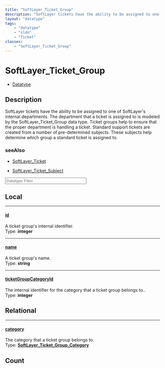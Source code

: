 ```yaml
---
title: "SoftLayer_Ticket_Group"
description: "SoftLayer tickets have the ability to be assigned to one of SoftLayer's internal departments. The department that a tick... "
layout: "datatype"
tags:
    - "datatype"
    - "sldn"
    - "Ticket"
classes:
    - "SoftLayer_Ticket_Group"
---
```


# SoftLayer_Ticket_Group
<div id='service-datatype'>
    <ul id='sldn-reference-tabs'>
        <li id='datatype'> <a href='/reference/datatypes/SoftLayer_Ticket_Group' >Datatype</a></li>
    </ul>
</div>

## Description 
SoftLayer tickets have the ability to be assigned to one of SoftLayer's internal departments. The department that a ticket is assigned to is modeled by the SoftLayer_Ticket_Group data type. Ticket groups help to ensure that the proper department is handling a ticket. Standard support tickets are created from a number of pre-determined subjects. These subjects help determine which group a standard ticket is assigned to. 



### seeAlso

* [SoftLayer_Ticket](/reference/services/SoftLayer_Ticket )


* [SoftLayer_Ticket_Subject](/reference/services/SoftLayer_Ticket_Subject )




<!-- Filer BEGIN -->
<div class="view-filters">
        <div class="clearfix">
            <div class="search-input-box">
                <input placeholder="Datatype Filter" onkeyup="titleSearch(inputId='prop-input', divId='properties', elementClass='prop-row')" 
                    type="text" id="prop-input" value="" size="30" maxlength="128" class="form-text">
            </div>
        </div>
</div>
<!-- Filer END -->

<div id="properties" class="content">
<div id="localProperties" class="prop-content" >

## Local
<div class="prop-row">

-----
[id]: #id
#### [id]
A ticket group's internal identifier.  
<span class="type-label">Type: </span>**integer**


</div>
<div class="prop-row">

-----
[name]: #name
#### [name]
A ticket group's name.  
<span class="type-label">Type: </span>**string**


</div>
<div class="prop-row">

-----
[ticketGroupCategoryId]: #ticketgroupcategoryid
#### [ticketGroupCategoryId]
The internal identifier for the category that a ticket group belongs to..  
<span class="type-label">Type: </span>**integer**


</div>
</div>
<!-- LOCAL PROPERTY END -->

<div id="relationalProperties"  class="prop-content" >

## Relational
<div class="prop-row">

-----
[category]: #category
#### [category]
The category that a ticket group belongs to.  
<span class="type-label">Type: </span>**<a href='/reference/datatypes/SoftLayer_Ticket_Group_Category'>SoftLayer_Ticket_Group_Category </a>**


</div>

## Count
</div>


